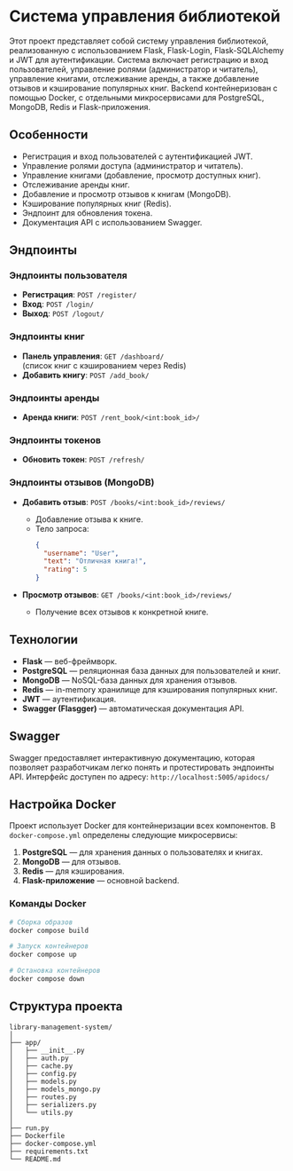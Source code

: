 # Система управления библиотекой

Этот проект представляет собой систему управления библиотекой, реализованную с использованием Flask, Flask-Login, Flask-SQLAlchemy и JWT для аутентификации. Система включает регистрацию и вход пользователей, управление ролями (администратор и читатель), управление книгами, отслеживание аренды, а также добавление отзывов и кэширование популярных книг. Backend контейнеризован с помощью Docker, с отдельными микросервисами для PostgreSQL, MongoDB, Redis и Flask-приложения.

## Особенности

- Регистрация и вход пользователей с аутентификацией JWT.
- Управление ролями доступа (администратор и читатель).
- Управление книгами (добавление, просмотр доступных книг).
- Отслеживание аренды книг.
- Добавление и просмотр отзывов к книгам (MongoDB).
- Кэширование популярных книг (Redis).
- Эндпоинт для обновления токена.
- Документация API с использованием Swagger.

## Эндпоинты

### Эндпоинты пользователя

- **Регистрация**: `POST /register/`
- **Вход**: `POST /login/`
- **Выход**: `POST /logout/`

### Эндпоинты книг

- **Панель управления**: `GET /dashboard/`  
  (список книг с кэшированием через Redis)
- **Добавить книгу**: `POST /add_book/`

### Эндпоинты аренды

- **Аренда книги**: `POST /rent_book/<int:book_id>/`

### Эндпоинты токенов

- **Обновить токен**: `POST /refresh/`

### Эндпоинты отзывов (MongoDB)

- **Добавить отзыв**: `POST /books/<int:book_id>/reviews/`
  - Добавление отзыва к книге.
  - Тело запроса:
    ```json
    {
      "username": "User",
      "text": "Отличная книга!",
      "rating": 5
    }
    ```

- **Просмотр отзывов**: `GET /books/<int:book_id>/reviews/`
  - Получение всех отзывов к конкретной книге.

## Технологии

- **Flask** — веб-фреймворк.
- **PostgreSQL** — реляционная база данных для пользователей и книг.
- **MongoDB** — NoSQL-база данных для хранения отзывов.
- **Redis** — in-memory хранилище для кэширования популярных книг.
- **JWT** — аутентификация.
- **Swagger (Flasgger)** — автоматическая документация API.

## Swagger

Swagger предоставляет интерактивную документацию, которая позволяет разработчикам легко понять и протестировать эндпоинты API. Интерфейс доступен по адресу: `http://localhost:5005/apidocs/`

## Настройка Docker

Проект использует Docker для контейнеризации всех компонентов. В `docker-compose.yml` определены следующие микросервисы:

1. **PostgreSQL** — для хранения данных о пользователях и книгах.
2. **MongoDB** — для отзывов.
3. **Redis** — для кэширования.
4. **Flask-приложение** — основной backend.

### Команды Docker

```bash
# Сборка образов
docker compose build

# Запуск контейнеров
docker compose up

# Остановка контейнеров
docker compose down
```

## Структура проекта

```
library-management-system/
│
├── app/
│   ├── __init__.py
│   ├── auth.py
│   ├── cache.py
│   ├── config.py
│   ├── models.py
│   ├── models_mongo.py
│   ├── routes.py
│   ├── serializers.py
│   └── utils.py
│
├── run.py
├── Dockerfile
├── docker-compose.yml
├── requirements.txt
└── README.md
```
